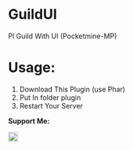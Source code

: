 # GuildUI
Pl Guild With UI (Pocketmine-MP)

# Usage:
1. Download This Plugin (use Phar)
2. Put In folder plugin
3. Restart Your Server

**Support Me:**

[<code><img alt="Saweria" height="20px" src="https://tse3.mm.bing.net/th?id=OIP.z3LG44kKLUd5EBwApcTLOAAAAA&pid=Api&P=0&w=194&h=152"/></code>](https://saweria.co/HorlandoSRG)
